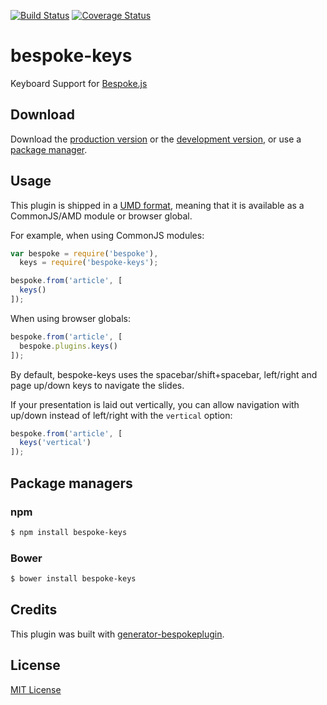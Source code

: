 [![Build Status](https://secure.travis-ci.org/markdalgleish/bespoke-keys.png?branch=master)](https://travis-ci.org/markdalgleish/bespoke-keys) [![Coverage Status](https://coveralls.io/repos/markdalgleish/bespoke-keys/badge.png)](https://coveralls.io/r/markdalgleish/bespoke-keys)

# bespoke-keys

Keyboard Support for [Bespoke.js](http://markdalgleish.com/projects/bespoke.js)

## Download

Download the [production version][min] or the [development version][max], or use a [package manager](#package-managers).

[min]: https://raw.github.com/markdalgleish/bespoke-keys/master/dist/bespoke-keys.min.js
[max]: https://raw.github.com/markdalgleish/bespoke-keys/master/dist/bespoke-keys.js

## Usage

This plugin is shipped in a [UMD format](https://github.com/umdjs/umd), meaning that it is available as a CommonJS/AMD module or browser global.

For example, when using CommonJS modules:

```js
var bespoke = require('bespoke'),
  keys = require('bespoke-keys');

bespoke.from('article', [
  keys()
]);
```

When using browser globals:

```js
bespoke.from('article', [
  bespoke.plugins.keys()
]);
```

By default, bespoke-keys uses the spacebar/shift+spacebar, left/right and page up/down keys to navigate the slides.

If your presentation is laid out vertically, you can allow navigation with up/down instead of left/right with the `vertical` option:

```js
bespoke.from('article', [
  keys('vertical')
]);
```

## Package managers

### npm

```bash
$ npm install bespoke-keys
```

### Bower

```bash
$ bower install bespoke-keys
```

## Credits

This plugin was built with [generator-bespokeplugin](https://github.com/markdalgleish/generator-bespokeplugin).

## License

[MIT License](http://en.wikipedia.org/wiki/MIT_License)
